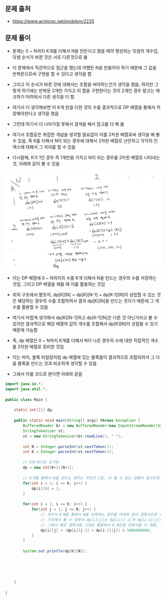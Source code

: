 ## 문제 출처
- https://www.acmicpc.net/problem/2225

## 문제 풀이
- 문제는 0 ~ N까지 K개를 더해서 N을 만든다고 했을 때의 형성되는 덧셈의 개수임, 덧셈 순서가 바뀐 것은 서로 다른것으로 봄

- 이 문제에서 직관적으로 접근을 했는데 어쨌든 N을 만들어야 하기 때문에 그 값을 반복문으로써 구현을 할 수 있다고 생각을 함

- 그리고 이 순서가 바뀐 것에 대해서는 조합을 써야하는건가 생각을 했음, 하지만 그렇게 하기에는 반복문 2개만 가지고 이 합을 구현한다는 것이 2개인 경우 말고는 체크하기 어려워서 다른 생각을 더 함

- 여기서 더 생각해보면 이 K개 만큼 더한 것의 수를 결과적으로 DP 배열을 통해서 저장해야한다고 생각을 했음

- 그런데 여기서 더 나아가질 못해서 검색을 해서 참고를 더 해 봄

- 여기서 조합같은 복잡한 개념을 생각할 필요없이 이를 2차원 배열로써 생각을 해 볼 수 있음, 즉 K를 더해서 N이 되는 경우에 대해서 2차원 배열로 선언하고 각각의 인덱스에 대해서 그 처리를 할 수 있음

- 다시말해, K가 1인 경우 즉 1개만을 가지고 N이 되는 경우를 2차원 배열로 나타내는 것, 아래와 같이 볼 수 있음

![one](/cheewr85/img/thirtytwo.png)

- 이는 DP 배열에 0 ~ N까지의 수를 K개 더해서 N을 만드는 경우의 수를 저장하는 것임, 그리고 DP 배열을 채울 때 이를 활용하는 것임

- 위의 구조에서 봤듯이, dp[K][N] = dp[K][N-1] + dp[K-1][N]이 성립할 수 있는 것은 해당하는 경우의 수를 조합하여서 결국 dp[K][N]을 만드는 것이기 때문에 그 개수를 활용할 수 있음

- 여기서 어렵게 생각해서 dp[K][N-1]하고 dp[K-1][N]은 다른 것 아닌가라고 볼 수 있지만 결과적으로 해당 배열의 값의 개수를 조합해서 dp[K][N]이 성립될 수 있기 때문에 가능함

- 즉, dp 배열은 0 ~ N까지 K개를 더해서 N이 나온 경우의 수에 대한 직접적인 개수를 2차원 배열로 정리한 것임

- 이는 마치, 블록 타일링처럼 dp 배열에 있는 블록들이 결과적으로 조합되어서 그 다음 블록을 만드는 것과 비슷하게 생각할 수 있음

- 그래서 이를 코드로 본다면 아래와 같음
```java
import java.io.*;
import java.util.*;

public class Main {

    static int[][] dp;

    public static void main(String[] args) throws Exception {
        BufferedReader br = new BufferedReader(new InputStreamReader(System.in));
        StringTokenizer st;
        st = new StringTokenizer(br.readLine(), " ");

        int N = Integer.parseInt(st.nextToken());
        int K = Integer.parseInt(st.nextToken());

        // K와 N으로 초기화
        dp = new int[K+1][N+1];

        // K개를 통해서 0을 만드는 경우는 무조건 1임, 더 할 수 있는 상황이 없으므로
        for(int i = 1; i <= K; i++) {
            dp[i][0] = 1;
        }

        for(int i = 1; i <= K; i++) {
            for(int j = 1; j <= N; j++) {
                // 여기서 K개를 통해서 N을 만족하는 경우를 아래와 같이 점화식으로 나타냄
                // 구조에서 볼 수 있듯이 dp[i][j]는 dp[i][j-1]과 dp[i-1][j]의 수를 조합해서 만들 수 있음
                // 그래서 해당 점화식을 그대로 활용해서 K,N만큼 점화식을 다 채움, 결정적으로 마지막에 문제 조건에 맞춰짐
                dp[i][j] = (dp[i][j-1] + dp[i-1][j]) % 1000000000;
            }
        }

        System.out.println(dp[K][N]);





    }

}
```